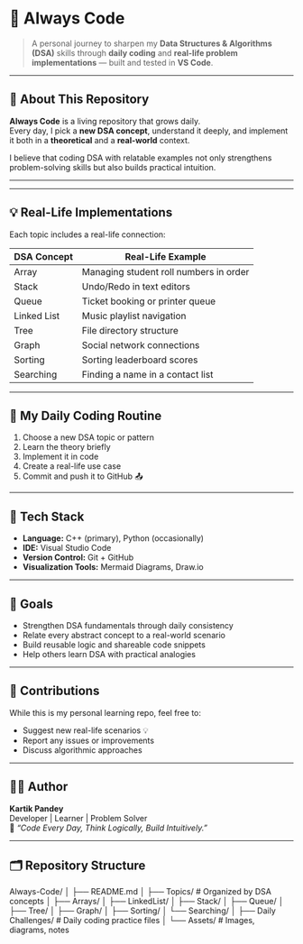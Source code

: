 # 🚀 Always Code

> A personal journey to sharpen my **Data Structures & Algorithms (DSA)** skills through **daily coding** and **real-life problem implementations** — built and tested in **VS Code**.

---

## 🧩 About This Repository

**Always Code** is a living repository that grows daily.  
Every day, I pick a **new DSA concept**, understand it deeply, and implement it both in a **theoretical** and a **real-world** context.

I believe that coding DSA with relatable examples not only strengthens problem-solving skills but also builds practical intuition.

---


---

## 💡 Real-Life Implementations

Each topic includes a real-life connection:

| DSA Concept | Real-Life Example |
|--------------|------------------|
| Array | Managing student roll numbers in order |
| Stack | Undo/Redo in text editors |
| Queue | Ticket booking or printer queue |
| Linked List | Music playlist navigation |
| Tree | File directory structure |
| Graph | Social network connections |
| Sorting | Sorting leaderboard scores |
| Searching | Finding a name in a contact list |

---

## 🧠 My Daily Coding Routine

1. Choose a new DSA topic or pattern  
2. Learn the theory briefly  
3. Implement it in code  
4. Create a real-life use case  
5. Commit and push it to GitHub 📤

---

## 🧰 Tech Stack

- **Language:** C++ (primary), Python (occasionally)
- **IDE:** Visual Studio Code
- **Version Control:** Git + GitHub
- **Visualization Tools:** Mermaid Diagrams, Draw.io

---



## 🌱 Goals

- Strengthen DSA fundamentals through daily consistency  
- Relate every abstract concept to a real-world scenario  
- Build reusable logic and shareable code snippets  
- Help others learn DSA with practical analogies  

---

## 🤝 Contributions

While this is my personal learning repo, feel free to:
- Suggest new real-life scenarios 💡  
- Report any issues or improvements  
- Discuss algorithmic approaches  

---

## 🧑‍💻 Author

**Kartik Pandey**  
Developer | Learner | Problem Solver  
💬 _“Code Every Day, Think Logically, Build Intuitively.”_

---

## 🗂 Repository Structure
Always-Code/
│
├── README.md
│
├── Topics/ # Organized by DSA concepts
│ ├── Arrays/
│ ├── LinkedList/
│ ├── Stack/
│ ├── Queue/
│ ├── Tree/
│ ├── Graph/
│ ├── Sorting/
│ └── Searching/
│
├── Daily Challenges/ # Daily coding practice files
│
└── Assets/ # Images, diagrams, notes
